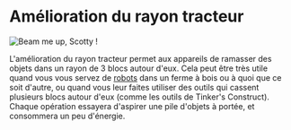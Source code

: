 # Amélioration du rayon tracteur

![Beam me up, Scotty !](oredict:oc:tractorBeamUpgrade)

L'amélioration du rayon tracteur permet aux appareils de ramasser des objets dans un rayon de 3 blocs autour d'eux. Cela peut être très utile quand vous vous servez de [robots](../block/robot.md) dans un ferme à bois ou à quoi que ce soit d'autre, ou quand vous leur faites utiliser des outils qui cassent plusieurs blocs autour d'eux (comme les outils de Tinker's Construct). Chaque opération essayera d'aspirer une pile d'objets à portée, et consommera un peu d'énergie.
